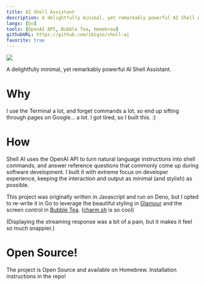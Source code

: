 ```yaml
---
title: AI Shell Assistant
description: A delightfully minimal, yet remarkably powerful AI Shell Assistant.
langs: [Go]
tools: [OpenAI API, Bubble Tea, Homebrew]
githubURL: https://github.com/ibigio/shell-ai
favorite: true
---
```


<img src="https://user-images.githubusercontent.com/25421602/244264868-88a4aed3-4235-461a-ae1b-0a47c32d193b.gif" />

A delightfully minimal, yet remarkably powerful AI Shell Assistant.

# Why

I use the Terminal a lot, and forget commands a lot, so end up sifting through pages on Google... a lot. I got tired, so I built this. :)

# How

Shell AI uses the OpenAI API to turn natural language instructions into shell commands, and answer reference questions that commonly come up during software development. I built it with extreme focus on developer experience, keeping the interaction and output as minimal (and stylish) as possible.

This project was originally written in Javascript and run on Deno, but I opted to re-write it in Go to leverage the beautiful styling in [Glamour](https://github.com/charmbracelet/glamour) and the screen control in [Bubble Tea](https://github.com/charmbracelet/bubbletea). ([charm.sh](https://charm.sh/) is so cool)

(Displaying the streaming response was a bit of a pain, but it makes it feel so much snappier.)

# Open Source!

The project is Open Source and available on Homebrew. Installation instructions in the repo!
